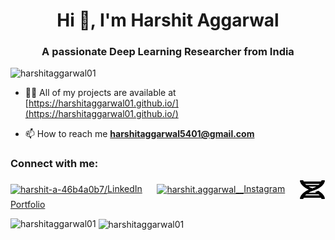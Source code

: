 <h1 align="center">Hi 👋, I'm Harshit Aggarwal</h1>
<h3 align="center">A passionate Deep Learning Researcher from India</h3>

<p align="left"> <img src="https://komarev.com/ghpvc/?username=harshitaggarwal01&label=Profile%20views&color=0e75b6&style=flat" alt="harshitaggarwal01" /> </p>

<!--p align="left"> <a href="https://github.com/ryo-ma/github-profile-trophy"><img src="https://github-profile-trophy.vercel.app/?username=harshitaggarwal01" alt="harshitaggarwal01" /></a> </p-->

- 👨‍💻 All of my projects are available at [https://harshitaggarwal01.github.io/](https://harshitaggarwal01.github.io/)

- 📫 How to reach me **harshitaggarwal5401@gmail.com**

<h3 align="left">Connect with me:</h3>
<p align="left">
<a href="https://linkedin.com/in/harshit-a-46b4a0b7/" target="blank"><img align="center" src="https://cdn.jsdelivr.net/npm/simple-icons@3.0.1/icons/linkedin.svg" alt="harshit-a-46b4a0b7/" height="30" width="40" />LinkedIn</a>&nbsp &nbsp &nbsp
<a href="https://instagram.com/harshit.aggarwal__" target="blank"><img align="center" src="https://cdn.jsdelivr.net/npm/simple-icons@3.0.1/icons/instagram.svg" alt="harshit.aggarwal__" height="30" width="40" />Instagram</a>&nbsp &nbsp &nbsp
<a href="https://harshitaggarwal01.github.io/" target="blank"><img align="center" src="/dna-solid.svg" height="30" width="40"></img>Portfolio</a>
</p>

<!--h3 align="left">Languages and Tools:</h3>
<p align="left"> <a href="https://www.cprogramming.com/" target="_blank"> <img src="https://devicons.github.io/devicon/devicon.git/icons/c/c-original.svg" alt="c" width="40" height="40"/> </a> <a href="https://www.w3schools.com/cpp/" target="_blank"> <img src="https://devicons.github.io/devicon/devicon.git/icons/cplusplus/cplusplus-original.svg" alt="cplusplus" width="40" height="40"/> </a> <a href="https://www.w3schools.com/css/" target="_blank"> <img src="https://devicons.github.io/devicon/devicon.git/icons/css3/css3-original-wordmark.svg" alt="css3" width="40" height="40"/> </a> <a href="https://firebase.google.com/" target="_blank"> <img src="https://www.vectorlogo.zone/logos/firebase/firebase-icon.svg" alt="firebase" width="40" height="40"/> </a> <a href="https://flask.palletsprojects.com/" target="_blank"> <img src="https://www.vectorlogo.zone/logos/pocoo_flask/pocoo_flask-icon.svg" alt="flask" width="40" height="40"/> </a> <a href="https://flutter.dev" target="_blank"> <img src="https://www.vectorlogo.zone/logos/flutterio/flutterio-icon.svg" alt="flutter" width="40" height="40"/> </a> <a href="https://git-scm.com/" target="_blank"> <img src="https://www.vectorlogo.zone/logos/git-scm/git-scm-icon.svg" alt="git" width="40" height="40"/> </a> <a href="https://www.w3.org/html/" target="_blank"> <img src="https://devicons.github.io/devicon/devicon.git/icons/html5/html5-original-wordmark.svg" alt="html5" width="40" height="40"/> </a> <a href="https://kotlinlang.org" target="_blank"> <img src="https://www.vectorlogo.zone/logos/kotlinlang/kotlinlang-icon.svg" alt="kotlin" width="40" height="40"/> </a> <a href="https://www.linux.org/" target="_blank"> <img src="https://devicons.github.io/devicon/devicon.git/icons/linux/linux-original.svg" alt="linux" width="40" height="40"/> </a> <a href="https://opencv.org/" target="_blank"> <img src="https://www.vectorlogo.zone/logos/opencv/opencv-icon.svg" alt="opencv" width="40" height="40"/> </a> <a href="https://www.photoshop.com/en" target="_blank"> <img src="https://devicons.github.io/devicon/devicon.git/icons/photoshop/photoshop-plain.svg" alt="photoshop" width="40" height="40"/> </a> <a href="https://www.python.org" target="_blank"> <img src="https://devicons.github.io/devicon/devicon.git/icons/python/python-original.svg" alt="python" width="40" height="40"/> </a> <a href="https://pytorch.org/" target="_blank"> <img src="https://www.vectorlogo.zone/logos/pytorch/pytorch-icon.svg" alt="pytorch" width="40" height="40"/> </a> <a href="https://scikit-learn.org/" target="_blank"> <img src="https://upload.wikimedia.org/wikipedia/commons/0/05/Scikit_learn_logo_small.svg" alt="scikit_learn" width="40" height="40"/> </a> <a href="https://www.tensorflow.org" target="_blank"> <img src="https://www.vectorlogo.zone/logos/tensorflow/tensorflow-icon.svg" alt="tensorflow" width="40" height="40"/> </a> <a href="https://unity.com/" target="_blank"> <img src="https://www.vectorlogo.zone/logos/unity3d/unity3d-icon.svg" alt="unity" width="40" height="40"/> </a> </p-->

<p><img align="left" src="https://github-readme-stats.vercel.app/api/top-langs?username=harshitaggarwal01&show_icons=true&locale=en&layout=compact" alt="harshitaggarwal01" /></p>

<p>&nbsp;<img align="center" width=50% src="https://github-readme-stats.vercel.app/api?username=harshitaggarwal01&show_icons=true&locale=en&count_private=true" alt="harshitaggarwal01" /></p>
